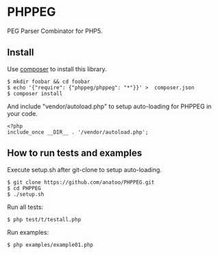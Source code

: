 PHPPEG
====

PEG Parser Combinator for PHP5.

Install
----

Use [composer](http://getcomposer.org/) to install this library.

    $ mkdir foobar && cd foobar
    $ echo '{"require": {"phppeg/phppeg": "*"}}' >  composer.json
    $ composer install

And include "vendor/autoload.php" to setup auto-loading for PHPPEG in your code.

    <?php
    include_once __DIR__ . '/vendor/autoload.php';

How to run tests and examples
----

Execute setup.sh after git-clone to setup auto-loading.

    $ git clone https://github.com/anatoo/PHPPEG.git
    $ cd PHPPEG
    $ ./setup.sh

Run all tests:

    $ php test/t/testall.php

Run examples:

    $ php examples/example01.php

